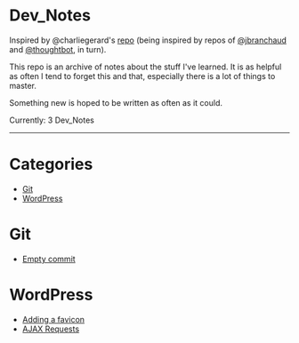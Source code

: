 # Dev_Notes

Inspired by @charliegerard's [repo](https://github.com/charliegerard/dev-notes) (being inspired by repos of [@jbranchaud](https://github.com/jbranchaud/til) and [@thoughtbot](https://github.com/thoughtbot/til), in turn).

This repo is an archive of notes about the stuff I've learned.
It is as helpful as often I tend to forget this and that, especially there is a lot of things to master.

Something new is hoped to be written as often as it could.

Currently: 3 Dev_Notes

---

# Categories

* [Git](#git)
* [WordPress](#wordpress)


# Git

* [Empty commit](git/empty-commit.md)

# WordPress

* [Adding a favicon](wordpress/adding-favicon.md)
* [AJAX Requests](wordpress/ajax-requests.md)
